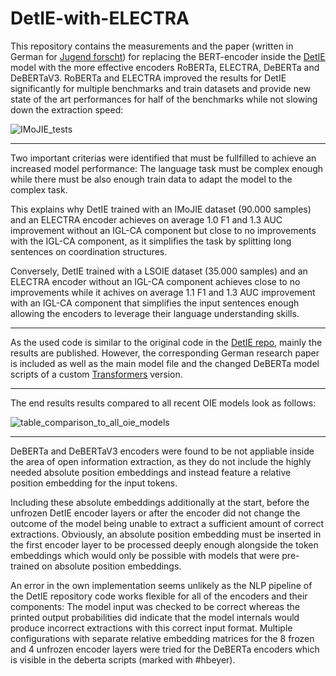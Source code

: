 # DetIE-with-ELECTRA

This repository contains the measurements and the paper (written in German for [Jugend forscht](https://www.jugend-forscht.de/)) for replacing the BERT-encoder inside the [DetIE](https://arxiv.org/abs/2206.12514) model with the more effective encoders RoBERTa, ELECTRA, DeBERTa and DeBERTaV3. RoBERTa and ELECTRA improved the results for DetIE significantly for multiple benchmarks and train datasets and provide new state of the art performances for half of the benchmarks while not slowing down the extraction speed:

![IMoJIE_tests](https://user-images.githubusercontent.com/60894149/211881793-ed820c0a-b338-4017-8299-d7d43e313edd.png)

---

Two important criterias were identified that must be fullfilled to achieve an increased model performance: The language task must be complex enough while there must be also enough train data to adapt the model to the complex task.

This explains why DetIE trained with an IMoJIE dataset (90.000 samples) and an ELECTRA encoder achieves on average 1.0 F1 and 1.3 AUC improvement without an IGL-CA component but close to no improvements with the IGL-CA component, as it simplifies the task by splitting long sentences on coordination structures.

Conversely, DetIE trained with a LSOIE dataset (35.000 samples) and an ELECTRA encoder without an IGL-CA component achieves close to no improvements while it achives
on average 1.1 F1 and 1.3 AUC improvement with an IGL-CA component that simplifies the input sentences enough allowing the encoders to leverage their language understanding skills.

---

As the used code is similar to the original code in the [DetIE repo](https://github.com/sberbank-ai/DetIE), mainly the results are published.
However, the corresponding German research paper is included as well as the main model file and the changed DeBERTa model scripts of a custom [Transformers](https://github.com/huggingface/transformers) version.

---

The end results results compared to all recent OIE models look as follows:

![table_comparison_to_all_oie_models](https://user-images.githubusercontent.com/60894149/211881404-ca23e882-9258-47f6-9641-b2b5875ee793.png)

---

DeBERTa and DeBERTaV3 encoders were found to be not appliable inside the area of open information extraction, as they do not include the highly needed absolute position embeddings and instead feature a relative position embedding for the input tokens. 

Including these absolute embeddings additionally at the start, before the unfrozen DetIE encoder layers or after the encoder did not change the outcome of the model being unable to extract a sufficient amount of correct extractions. Obviously, an absolute position embedding must be inserted in the first encoder layer to be processed deeply enough alongside the token embeddings which would only be possible with models that were pre-trained on absolute position embeddings.

An error in the own implementation seems unlikely as the NLP pipeline of the DetIE repository code works flexible for all of the encoders and their components: The model input was checked to be correct whereas the printed output probabilities did indicate that the model internals would produce incorrect extractions with this correct input format. Multiple configurations with separate relative embedding matrices for the 8 frozen and 4 unfrozen encoder layers were tried for the DeBERTa encoders which is visible in the deberta scripts (marked with #hbeyer).




